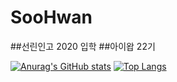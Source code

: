 # SooHwan
##선린인고 2020 입학
##아이왑 22기

[![Anurag's GitHub stats](https://github-readme-stats.vercel.app/api?username=SooHwanIT&show_icons=true&theme=buefy)](https://github.com/anuraghazra/github-readme-stats)
[![Top Langs](https://github-readme-stats.vercel.app/api/top-langs/?username=SoohwanIT&layout=compact)](https://github.com/anuraghazra/github-readme-stats)
